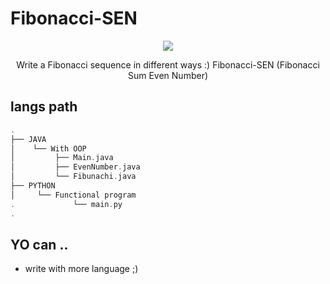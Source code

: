 # Fibonacci-SEN

<div align="center" width="50">
<img src="https://th.bing.com/th/id/OIP.d5ek7KZm9MZg52k1Be4YAwHaE7?pid=ImgDet&rs=1">
  <p>Write a Fibonacci sequence in different ways :) Fibonacci-SEN (Fibonacci Sum Even Number)</p>
  </div>

## langs path
```c
.
├── JAVA
│    └── With OOP
│         ├── Main.java
│         ├── EvenNumber.java
│         └── Fibunachi.java
├── PYTHON
│     └── Functional program
.             └── main.py
.

```

## YO can ..

- write with more language ;)
